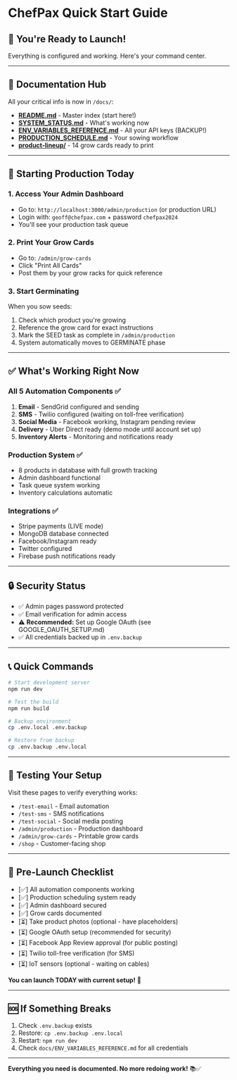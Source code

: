 # ChefPax Quick Start Guide

## 🚀 You're Ready to Launch!

Everything is configured and working. Here's your command center.

---

## 📁 Documentation Hub

All your critical info is now in `/docs/`:

- **[README.md](./README.md)** - Master index (start here!)
- **[SYSTEM_STATUS.md](./SYSTEM_STATUS.md)** - What's working now
- **[ENV_VARIABLES_REFERENCE.md](./ENV_VARIABLES_REFERENCE.md)** - All your API keys (BACKUP!)
- **[PRODUCTION_SCHEDULE.md](./PRODUCTION_SCHEDULE.md)** - Your sowing workflow
- **[product-lineup/](./product-lineup/)** - 14 grow cards ready to print

---

## 🌱 Starting Production Today

### 1. Access Your Admin Dashboard
- Go to: `http://localhost:3000/admin/production` (or production URL)
- Login with: `geoff@chefpax.com` + password `chefpax2024`
- You'll see your production task queue

### 2. Print Your Grow Cards
- Go to: `/admin/grow-cards`
- Click "Print All Cards"
- Post them by your grow racks for quick reference

### 3. Start Germinating
When you sow seeds:
1. Check which product you're growing
2. Reference the grow card for exact instructions
3. Mark the SEED task as complete in `/admin/production`
4. System automatically moves to GERMINATE phase

---

## ✅ What's Working Right Now

### All 5 Automation Components ✅
1. **Email** - SendGrid configured and sending
2. **SMS** - Twilio configured (waiting on toll-free verification)
3. **Social Media** - Facebook working, Instagram pending review
4. **Delivery** - Uber Direct ready (demo mode until account set up)
5. **Inventory Alerts** - Monitoring and notifications ready

### Production System ✅
- 8 products in database with full growth tracking
- Admin dashboard functional
- Task queue system working
- Inventory calculations automatic

### Integrations ✅
- Stripe payments (LIVE mode)
- MongoDB database connected
- Facebook/Instagram ready
- Twitter configured
- Firebase push notifications ready

---

## 🔒 Security Status

- ✅ Admin pages password protected
- ✅ Email verification for admin access
- ⚠️ **Recommended:** Set up Google OAuth (see GOOGLE_OAUTH_SETUP.md)
- ✅ All credentials backed up in `.env.backup`

---

## 📞 Quick Commands

```bash
# Start development server
npm run dev

# Test the build
npm run build

# Backup environment
cp .env.local .env.backup

# Restore from backup
cp .env.backup .env.local
```

---

## 🧪 Testing Your Setup

Visit these pages to verify everything works:

- `/test-email` - Email automation
- `/test-sms` - SMS notifications
- `/test-social` - Social media posting
- `/admin/production` - Production dashboard
- `/admin/grow-cards` - Printable grow cards
- `/shop` - Customer-facing shop

---

## 🎯 Pre-Launch Checklist

- [✅] All automation components working
- [✅] Production scheduling system ready
- [✅] Admin dashboard secured
- [✅] Grow cards documented
- [⏳] Take product photos (optional - have placeholders)
- [⏳] Google OAuth setup (recommended for security)
- [⏳] Facebook App Review approval (for public posting)
- [⏳] Twilio toll-free verification (for SMS)
- [⏳] IoT sensors (optional - waiting on cables)

**You can launch TODAY with current setup!** 🚀

---

## 🆘 If Something Breaks

1. Check `.env.backup` exists
2. Restore: `cp .env.backup .env.local`
3. Restart: `npm run dev`
4. Check `docs/ENV_VARIABLES_REFERENCE.md` for all credentials

---

**Everything you need is documented. No more redoing work!** 📚✅

